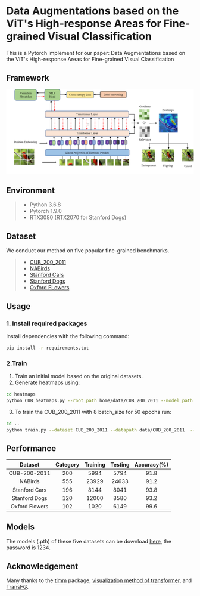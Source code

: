 # Data Augmentations based on the ViT's High-response Areas for Fine-grained Visual Classification

This is a Pytorch implement for our paper:  Data Augmentations based on the ViT's High-response Areas for Fine-grained Visual Classification

## Framework
![Framework](./Framework.png "Framework")
## Environment

>- Python 3.6.8
>-   Pytorch 1.9.0
>-   RTX3080   (RTX2070 for Stanford Dogs)

## Dataset
We conduct our method on five popular fine-grained benchmarks.
>- [CUB_200_2011](http://www.vision.caltech.edu/visipedia/CUB-200-2011.html)
>-    [NABirds](https://dl.allaboutbirds.org/nabirds)
>-    [Stanford Cars](https://ai.stanford.edu/~jkrause/cars/car_dataset.html)
>-    [Stanford Dogs](http://vision.stanford.edu/aditya86/ImageNetDogs/)
>-    [Oxford FLowers](https://www.robots.ox.ac.uk/~vgg/data/flowers/102/)

## Usage
### 1.  Install required packages
Install dependencies with the following command:
```bash
pip install -r requirements.txt
```
###  2.Train
1. Train an initial model based on the original datasets.
2. Generate heatmaps using:
```bash
cd heatmaps
python CUB_heatmaps.py --root_path home/data/CUB_200_2011 --model_path /home/model/vit_pretrained.pth
```
3. To train the CUB_200_2011 with 8 batch_size for 50 epochs run:
```bash
cd ..
python train.py --dataset CUB_200_2011 --datapath data/CUB_200_2011  --epochs 50 --batch_size 8
```
## Performance
|Dataset | Category | Training | Testing |Accuracy(%)|
|:----------:|:---------:|:---------:|:---------:|:---------:|
|CUB-200-2011|200|5994|5794|91.8|
|NABirds|555|23929|24633|91.2|
|Stanford Cars|196|8144|8041|93.8|
|Stanford Dogs|120|12000|8580|93.2|
|Oxford Flowers|102|1020|6149|99.6|

## Models
The models (.pth) of these five datasets can be download [here](https://pan.baidu.com/share/init?surl=F6GOBNSBX5T2oBIfHSbWgg), the password is 1234.

## Acknowledgement
Many thanks to the [timm](https://github.com/rwightman/pytorch-image-models) package,  [visualization method of transformer](https://github.com/hila-chefer/Transformer-Explainability), and [TransFG](https://github.com/TACJu/TransFG).
